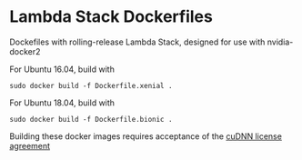 # Lambda Stack Dockerfiles

Dockefiles with rolling-release Lambda Stack, designed for use with nvidia-docker2

For Ubuntu 16.04, build with

```
sudo docker build -f Dockerfile.xenial .
```

For Ubuntu 18.04, build with

```
sudo docker build -f Dockerfile.bionic .
```

Building these docker images requires acceptance of the [cuDNN license agreement](https://docs.nvidia.com/deeplearning/sdk/cudnn-sla/index.html)
